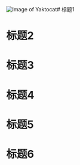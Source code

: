 ![Image of Yaktocat](https://octodex.github.com/images/yaktocat.png)# 标题1
# 标题2
# 标题3
# 标题4
# 标题5
# 标题6
